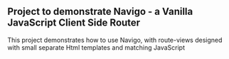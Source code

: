 ## Project to demonstrate Navigo - a Vanilla JavaScript Client Side Router

This project demonstrates how to use Navigo, with route-views designed with small separate Html templates and matching JavaScript
